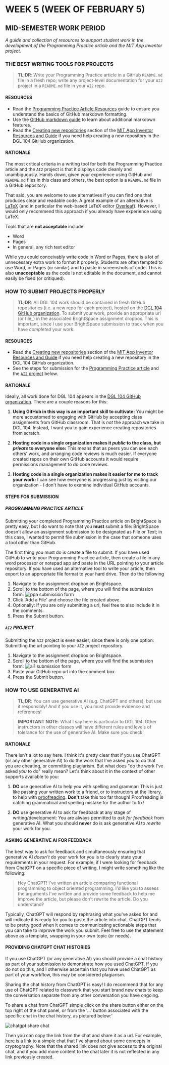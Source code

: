 # WEEK 5 (WEEK OF FEBRUARY 5)
## MID-SEMESTER WORK PERIOD

_A guide and collection of resources to support student work in the development of the Programming Practice article and the MIT App Inventor project._ 

### THE BEST WRITING TOOLS FOR PROJECTS

> **TL;DR**: Write your Programming Practice article in a GitHub `README.md` file in a fresh repo; write any project-level documentation for your `AI2` project in a `README.md` file in your `AI2` repo.

#### RESOURCES
- Read the [Programming Practice Article Resources](https://github.com/nic-dgl104-winter-2024/guide-programming-practice-article) guide to ensure you understand the basics of GitHub markdown formatting.
- Use the [GitHub markdown guide](https://docs.github.com/en/get-started/writing-on-github/getting-started-with-writing-and-formatting-on-github/quickstart-for-writing-on-github) to learn about additional markdown features.
- Read the [Creating new repositories](https://github.com/nic-dgl104-winter-2024/guide-ai2-repo-management?tab=readme-ov-file#creating-new-repositories) section of the [MIT App Inventor Resources and Guide](https://github.com/nic-dgl104-winter-2024/guide-ai2-repo-management) if you need help creating a new repository in the DGL 104 GitHub organization.

#### RATIONALE
The most critical criteria in a writing tool for both the Programming Practice article and the `AI2` project is that it displays code cleanly and unambiguously. Hands down, given your experience using GitHub and `README.md` files in this class and others, the best option is a `README.md` file in a GitHub repository.

That said, you are welcome to use alternatives if you can find one that produces clear and readable code. A great example of an alternative is [LaTeX](https://www.latex-project.org/) (and in particular the web-based LaTeX editor [Overleaf](https://www.overleaf.com/home-2)). However, I would only recommend this approach if you already have experience using LaTeX. 

Tools that are **not acceptable** include:
- Word
- Pages
- In general, any rich text editor

While you could conceivably write code in Word or Pages, there is a lot of unnecessary extra work to format it properly. Students are often tempted to use Word, or Pages (or similar) and to paste in screenshots of code. This is also **unacceptable** as the code is not editable in the document, and cannot easily be fixed (or critiqued).

### HOW TO SUBMIT PROJECTS PROPERLY

> **TL;DR**: All DGL 104 work should be contained in fresh GitHub repositories (i.e. a new repo for each project), hosted on the [DGL 104 GitHub organization](https://github.com/nic-dgl104-winter-2024). To submit your work, provide an appropriate url (or file_) in the associated BrightSpace assignment dropbox. This is important, since I use your BrightSpace submission to track when you have _completed_ your work. 

#### RESOURCES

- Read the [Creating new repositories](https://github.com/nic-dgl104-winter-2024/guide-ai2-repo-management?tab=readme-ov-file#creating-new-repositories) section of the [MIT App Inventor Resources and Guide](https://github.com/nic-dgl104-winter-2024/guide-ai2-repo-management) if you need help creating a new repository in the DGL 104 GitHub organization.
- See the steps for submission for the [Programming Practice article](#programming-practice-article) and the [`AI2` project](#ai2-project) below.

#### RATIONALE
Ideally, all work done for DGL 104 appears in the [DGL 104 GitHub organization](https://github.com/nic-dgl104-winter-2024). There are a couple reasons for this:
1. **Using GitHub in this way is an important skill to cultivate:** You might be more accustomed to engaging with GitHub by accepting class assignments from GitHub classroom. That is _not_ the approach we take in DGL 104. Instead, I want you to gain experience creating repositories from scratch.

2. **Hosting code in a single organization makes it _public_ to the class, but _private_ to everyone else:** This means that as peers you can see each others' work, and arranging code reviews is much easier. If everyone created repos on their own GitHub accounts it would require permissions management to do code reviews.

3. **Hosting code in a single organization makes it easier for me to track your work:** I can see how everyone is progressing just by visiting our organization - I don't have to examine individual GitHub accounts.

#### STEPS FOR SUBMISSION

##### PROGRAMMING PRACTICE ARTICLE
Submitting your completed Programming Practice article on BrightSpace is pretty easy, but I do want to note that you **must** submit a file: BrightSpace doesn't allow an assignment submission to be designated as File _or_ Text; in this case, I wanted to permit file submission in the case that someone uses a tool other than GitHub.

The first thing you must do is create a file to submit. If you have used GitHub to write your Programming Practice article, then create a file in any word processor or notepad app and paste in the URL pointing to your article repository. If you have used an alternative tool to write your article, then export to an appropriate file format to your hard drive. Then do the following

1. Navigate to the assignment dropbox on Brightspace.
2. Scroll to the bottom of the page, where you will find the submission form:
![ppa submission form](../assets/images/week5-ppa-submit.png)
3. Click 'Add a File' and choose the file created above.
4. Optionally: If you are only submitting a url, feel free to also include it in the comments.
5. Press the Submit button.

##### `AI2` PROJECT
Submitting the `AI2` project is even easier, since there is only one option: Submitting the url pointing to your `AI2` project repository.

1. Navigate to the assignment dropbox on Brightspace.
2. Scroll to the bottom of the page, where you will find the submission form:
![ai1 submission form](../assets/images/week5-ai2-submit.png)
3. Paste your GitHub repo url into the comment box
4. Press the Submit button.

### HOW TO USE GENERATIVE AI

> **TL;DR**: You can use generative AI (e.g. ChatGPT and others), but use it responsibly! And if you use it, you must provide evidence and references!

> **IMPORTANT NOTE**: What I say here is particular to DGL 104. Other instructors in other classes will have different rules and levels of tolerance for the use of generative AI. Make sure you check!

#### RATIONALE
There isn't a lot to say here. I think it's pretty clear that if you use ChatGPT (or any other generative AI) to do the work that I've asked _you_ to do that you are cheating, or committing plagiarism. But what does "do the work I've asked _you_ to do" really mean? Let's think about it in the context of other supports available to you:

1. **DO** use generative AI to help you with spelling and grammar: This is just like passing your written work to a friend, or to instructors at the library, to help with [proofreading](https://en.wikipedia.org/wiki/Proofreading). **Don't** take this too far though! Proofreading is catching grammatical and spelling mistake for the author to fix!

2. **DO** use generative AI to ask for feedback at any stage of writing/development: You are always permitted to _ask for feedback_ from generative AI. What you should **never** do is ask generative AI to _rewrite_ your work for you.

#### ASKING GENERATIVE AI FOR FEEDBACK
The best way to ask for feedback and simultaneously ensuring that generative AI _doesn't_ do your work for you is to clearly state your requirements in your request. For example, if I were looking for feedback from ChatGPT on a specific piece of writing, I might write something like the following:

> Hey ChatGPT! I've written an article comparing functional programming to object oriented programming. I'd like you to assess the arguments I've written and provide some feedback to help me improve the article, but please don't rewrite the article. Do you understand?

Typically, ChatGPT will respond by rephrasing what you've asked for and will indicate it is ready for you to paste the article into chat. ChatGPT tends to be pretty good when it comes to communicating actionable steps that you can take to improve the work you submit. Feel free to use the statement above as a template, swapping in your own topic (or needs).

#### PROVIDING CHATGPT CHAT HISTORIES
If you use ChatGPT (or any generative AI) you should provide a chat history as part of your submission to demonstrate how you used ChatGPT. If you do not do this, and I otherwise ascertain that you have used ChatGPT as part of your workflow, this may be considered plagiarism.

Sharing the chat history from ChatGPT is easy! I do recommend that for any use of ChatGPT related to classwork that you start brand new chats to keep the conversation separate from any other conversation you have ongoing.

To share a chat from ChatGPT simple click on the share button either on the top right of the chat panel, or from the '...' button associated with the specific chat in the chat history, as pictured below:'

![chatgpt share chat](../assets/images/week5-chatgpt.png)

Then you can copy the link from the chat and share it as a url. For example, [here is a link](https://chat.openai.com/share/3c1b6b93-c2ed-458b-b889-048625d5281d) to a simple chat that I've shared about some concepts in cryptography. Note that the shared link does not give access to the original chat, and if you add more content to the chat later it is not reflected in any link previously created.